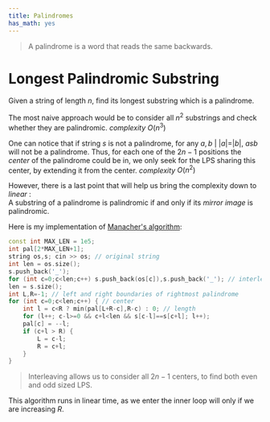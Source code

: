 ```yaml
---
title: Palindromes
has_math: yes
---
```

> A palindrome is a word that reads the same backwards.

# Longest Palindromic Substring
Given a string of length $n$, find its longest substring which is a palindrome.  

The most naive approach would be to consider all $n^2$ substrings
and check whether they are palindromic.
_complexity_ $O(n^3)$

One can notice that if string $s$ is not a palindrome,
for any $a,b \ | \ |a|=|b|, \ asb$ will not be a palindrome.
Thus, for each one of the $2n-1$ positions the _center_ of the palindrome
could be in, we only seek for the LPS sharing this center,
by extending it from the center.
_complexity_ $O(n^2)$

However, there is a last point that will help us
bring the complexity down to _linear_ :  
A substring of a palindrome is palindromic if and only if its
_mirror image_ is palindromic.

Here is my implementation of [Manacher's algorithm](https://en.wikipedia.org/wiki/Longest_palindromic_substring):

```cpp
const int MAX_LEN = 1e5;
int pal[2*MAX_LEN+1];
string os,s; cin >> os; // original string
int len = os.size();
s.push_back('_');
for (int c=0;c<len;c++) s.push_back(os[c]),s.push_back('_'); // interleaving
len = s.size();
int L,R=-1; // left and right boundaries of rightmost palindrome
for (int c=0;c<len;c++) { // center
    int l = c<R ? min(pal[L+R-c],R-c) : 0; // length
    for (l++; c-l>=0 && c+l<len && s[c-l]==s[c+l]; l++);
    pal[c] = --l;
    if (c+l > R) {
        L = c-l;
        R = c+l;
    }
}
```
> Interleaving allows us to consider all $2n-1$ centers, to find both
  even and odd sized LPS.

This algorithm runs in linear time, as we enter the inner loop will only
if we are increasing $R$.

